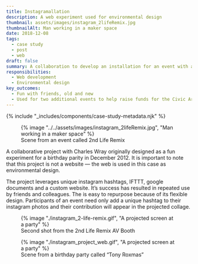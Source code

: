```yaml
---
title: Instagramallation
description: A web experiment used for environmental design
thumbnail: assets/images/instagram_2lifeRemix.jpg
thumbnailAlt: Man working in a maker space 
date: 2018-12-08
tags:
  - case study
  - post
  - web
draft: false
summary: A collaboration to develop an installation for an event with audience interaction.
responsibilities:
  - Web development
  - Environmental design
key_outcomes:
  - Fun with friends, old and new
  - Used for two additional events to help raise funds for the Civic Art Lab
---
```


{% include "_includes/components/case-study-metadata.njk" %}

<figure>
  {% image "../../assets/images/instagram_2lifeRemix.jpg", "Man working in a maker space" %}
  <figcaption>Scene from an event called 2nd Life Remix</figcaption>
</figure>

A collaborative project with Charles Wray originally designed as a fun experiment for a birthday parity in December 2012. It is important to note that this project is not a website &mdash; the web is used in this case as environmental design.     

The project leverages unique instagram hashtags, IFTTT, google documents and a custom website. It’s success has resulted in repeated use by friends and colleagues. The  is easy to repurpose because of its flexible design. Participants of an event need only add a unique hashtag to their instagram photos and their contribution will appear in the projected collage.

<figure>
  {% image "./instagram_2-life-remix.gif", "A projected screen at a party" %}
  <figcaption>Second shot from the 2nd Life Remix AV Booth</figcaption>
</figure>

<figure>
  {% image "./instagram_project_web.gif", "A projected screen at a party" %}
  <figcaption>Scene from a birthday party called &ldquo;Tony Roxmas&rdquo;</figcaption>
</figure>